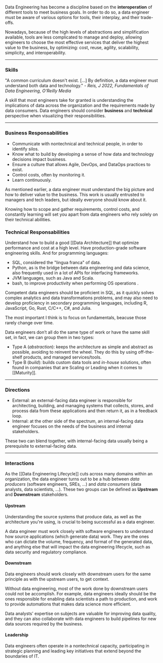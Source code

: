 Data Engineering has become a discipline based on the **interoperation** of different tools to meet business goals. In order to do so, a data engineer must be aware of various options for tools, their interplay, and their trade-offs.

Nowadays, because of the high levels of abstractions and simplification available, tools are less complicated to manage and deploy, allowing engineers to choose the most effective services that deliver the highest value to the business, by optimizing: cost, reuse, agility, scalability, simplicity, and interoperability.

___

### Skills

"A common curriculum doesn't exist. [...] By definition, a data engineer must understand both data and technology." - *Reis, J 2022, Fundamentals of Data Engineering, O'Reilly Media*

A skill that most engineers take for granted is understanding the implications of data across the organization and the requirements made by data consumers. Data engineers should consider **business** and **technical** perspective when visualizing their responsibilities.

___

### Business Responsabilities

- Communicate with nontechnical and technical people, in order to identify silos.
- Know what to build by developing a sense of how data and technology decisions impact business.
- Ensure a culture that allows Agile, DevOps, and DataOps practices to exist.
- Control costs, often by monitoring it.
- Learn continuously.

As mentioned earlier, a data engineer must understand the big picture and how to deliver value to the business. This work is usually entrusted to managers and tech leaders, but ideally everyone should know about it.

Knowing how to scope and gather requirements, control costs, and constantly learning will set you apart from data engineers who rely solely on their technical abilities.

### Technical Responsabilities

Understand how to build a good [[Data Architecture]] that optimize performance and cost at a high level. Have production-grade software engineering skills. And for programming languages:

- SQL, considered the "lingua franca" of data.
- Python, as is the bridge between data engineering and data science, also frequently used in a lot of APIs for interfacing frameworks.
- JVM languages, such as Java and Scala.
- bash, to improve productivity when performing OS operations .

Competent data engineers should be proficient in SQL, as it quickly solves complex analytics and data transformations problems, and may also need to develop proficiency in secondary programming languages, including R, JavaScript, Go, Rust, C/C++, C#, and Julia.

The most important I think is to focus on fundamentals, beacuse those rarely change over time.

Data engineers don’t all do the same type of work or have the same skill set, in fact, we can group them in two types:

- Type A (*abstraction*): keeps the architecture as simple and abstract as possible, avoiding to reinvent the wheel. They do this by using off-the-shelf products, and managed services/tools.
- Type B (*build*): builds custom data tools and *in-house* solutions, often found in companies that are Scaling or Leading when it comes to [[Maturity]].

___

### Directions

- External: an external-facing data engineer is responsible for architecting, building, and managing systems that collects, stores, and process data from these applications and then return it, as in a feedback loop.
- Internal: at the other side of the spectrum, an internal-facing data engineer focuses on the needs of the business and internal stakeholders. 

These two can blend together, with internal-facing data usually being a prerequisite to external-facing data.

___

### Interactions

As the [[Data Engineering Lifecycle]] cuts across many domains within an organization, the data engineer turns out to be a hub between *data producers* (software engineers, SREs, ...) and *data consumers* (data analysts, data scientists, ...). These two groups can be defined as **Upstream** and **Downstream** stakeholders.

#### Upstream

Understanding the source systems that produce data, as well as the architecture you're using, is crucial to being successful as a data engineer.

A data engineer must work closely with software engineers to understand how source applications (which generate data) work. They are the ones who can dictate the volume, frequency, and format of the generated data, and anything else that will impact the data engineering lifecycle, such as data security and regulatory compliance.

#### Downstream

Data engineers should work closely with downstream users for the same principle as with the upstream users, to get context.

Without data engineering, most of the work done by downstream users could not be accomplish. For example, data engineers ideally should be the ones responsible for enabling data scientists a path to production, and work to provide automations that makes data science more efficient.

Data analysts' expertise on subjects are valuable for improving data quality, and they can also collaborate with data engineers to build pipelines for new data sources required by the business.

#### Leadership

Data engineers often operate in a nontechnical capacity, participating in strategic planning and leading key initiatives that extend beyond the boundaries of IT.